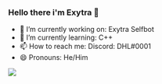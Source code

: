 ### Hello there i'm Exytra 👋

- 🔭 I’m currently working on: Exytra Selfbot
- 🌱 I’m currently learning: C++
- 📫 How to reach me: Discord: DHL#0001
- 😄 Pronouns: He/Him


<p><img align="center" src=https://github-readme-stats.vercel.app/api?username=Exytra&&show_icons=true&title_color=ffffff&icon_color=bb2acf&text_color=daf7dc&bg_color=151515&show_icons=true&locale=en&layout="compact" />
